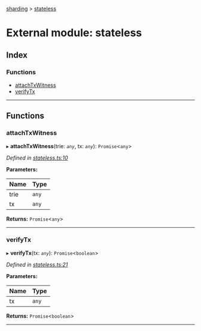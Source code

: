 [sharding](../README.md) > [stateless](../modules/stateless.md)

# External module: stateless

## Index

### Functions

* [attachTxWitness](stateless.md#attachtxwitness)
* [verifyTx](stateless.md#verifytx)

---

## Functions

<a id="attachtxwitness"></a>

###  attachTxWitness

▸ **attachTxWitness**(trie: *`any`*, tx: *`any`*): `Promise`<`any`>

*Defined in [stateless.ts:10](https://github.com/ethereumjs/sharding/blob/77a3ca9/src/stateless.ts#L10)*

**Parameters:**

| Name | Type |
| ------ | ------ |
| trie | `any` |
| tx | `any` |

**Returns:** `Promise`<`any`>

___
<a id="verifytx"></a>

###  verifyTx

▸ **verifyTx**(tx: *`any`*): `Promise`<`boolean`>

*Defined in [stateless.ts:21](https://github.com/ethereumjs/sharding/blob/77a3ca9/src/stateless.ts#L21)*

**Parameters:**

| Name | Type |
| ------ | ------ |
| tx | `any` |

**Returns:** `Promise`<`boolean`>

___

